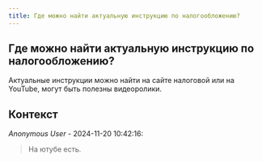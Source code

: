 ```yaml
---
title: Где можно найти актуальную инструкцию по налогообложению?
---
```


## Где можно найти актуальную инструкцию по налогообложению?

Актуальные инструкции можно найти на сайте налоговой или на YouTube, могут быть полезны видеоролики.

## Контекст

_Anonymous User_ - 2024-11-20 10:42:16:

> На ютубе есть.
